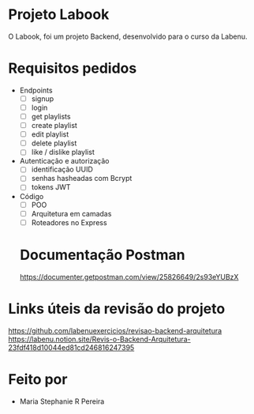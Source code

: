 # Projeto Labook

O Labook, foi um projeto Backend, desenvolvido para o curso da Labenu.

# Requisitos pedidos

- Endpoints
    - [ ]  signup
    - [ ]  login
    - [ ]  get playlists
    - [ ]  create playlist
    - [ ]  edit playlist
    - [ ]  delete playlist
    - [ ]  like / dislike playlist

- Autenticação e autorização
    - [ ]  identificação UUID
    - [ ]  senhas hasheadas com Bcrypt
    - [ ]  tokens JWT
 
 - Código
    - [ ]  POO
    - [ ]  Arquitetura em camadas
    - [ ]  Roteadores no Express

   # Documentação Postman
   https://documenter.getpostman.com/view/25826649/2s93eYUBzX

  # Links úteis da revisão do projeto
  https://github.com/labenuexercicios/revisao-backend-arquitetura
  https://labenu.notion.site/Revis-o-Backend-Arquitetura-23fdf418d10044ed81cd246816247395

  # Feito por
   - Maria Stephanie R Pereira